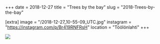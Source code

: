 +++
date = 2018-12-27
title = "Trees by the bay"
slug = "2018-Trees-by-the-bay"

[extra]
image = "/2018-12-27_10-55-09_UTC.jpg"
instagram = "https://instagram.com/p/Br419RNFRsH"
location = "Töölönlahti"
+++

<img src="/2018-12-27_10-55-09_UTC.jpg" />
